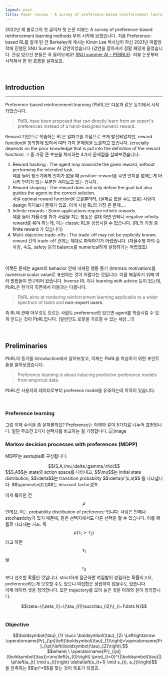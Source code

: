 ```yaml
---
layout: post
title: Paper review - A survey of preference-based reinforcement learning methods
---
```


2022년 제 블로그의 첫 글이자 첫 논문 리뷰는 A survey of preference-based reinforcement learning methods 부터 시작해 보겠습니다. 처음 Preference-based RL를 알게 된 건 Berkeley에 계시는 Kimin Lee 박사님이 하신 2021년 여름방학에 진행된 SNU Summer AI 강연이었습니다 (강연을 잘하셔서 정말 재밌게 들었습니다. 관심 있으신 분들은 꼭 들어보세요! <a href="https://www.youtube.com/watch?v=MiwOvaywtew&t=569s" title="PEBBLE">SNU summer AI - PEBBLE</a>).
리뷰 논문부터 시작해서 한 번 흐름을 살펴보죠.
<br /><br /><br />

## Introduction
---
Preference-based reinforcement learning (PbRL)은 다음과 같은 동기에서 시작되었습니다. 
> PbRL have been proposed that can directly learn from an expert's preferences instead of a hand-designed numeric reward.

Reward 기반으로 학습하는 RL은 알파고를 기점으로 크게 발전되었지만, reward function을 정의함에 있어서 여러 가지 문제점을 노출하고 있습니다. (crucially depends on the prior knowledge that is put into the definition of the reward function) 그 중 가장 큰 부분을 차지하는 4가지 문제점을 살펴보겠습니다.
1. Reward hacking : The agent may maximize the given reward, without performing the intended task.   
   예를 들어 청소기에게 먼지가 없을 때 positive-reward를 주면 먼지를 없애는게 아니라 먼지가 없는 부분만 쳐다보고 있는 겁니다.
2. Reward shaping : The reward does not only define the goal but also guides the agent to the correct solution.   
   사실 optimal reward function을 모를뿐더라, (실제로 없을 수도 있음) 사람이 design 하다보니 문제가 있죠. 이게 사실 RL의 가장 큰 문제....
3. Infinite rewards : Some applications require infinite rewards.  
   예를 들어 자율주행 차가 사람을 치는 행동은 절대 하면 안되니 negative infinity reward를 줘야 하는데, 이는 classic RL을 성립시킬 수 없습니다. (RL의 가정 중 finite reward 가 있습니다)
4. Multi-objective trade-offs : The trade-off may not be explicitly known.   
   reward 간의 trade-off 관계는 제대로 파악하기가 어렵습니다. (자율주행 차의 승차감, 속도, safety 등의 balance를 numerical하게 설정하기는 어렵겠죠)

<br /><br />
어쨋든 문제는 agent의 behavior 안에 내재된 행동 동기 (Intrinsic motivation)를 numerical scalar value로 표현하는 것이 어렵다는 것입니다. 이를 해결하기 위해 여러 방법들이 연구되어 왔습니다. Inverse RL 이나 learning with advice 등이 있는데, PbRL은 한가지 측면에서 이들과는 다릅니다.  
> PbRL aims at rendering reinforcement learning applicable to a wider spectrum of tasks and **non-expert users**. 

즉 RL에 관해 아무것도 모르는 사람도 preference만 있으면 agent를 학습시킬 수 있게 만드는 것이 PbRL입니다. (일반인도 로봇을 가르칠 수 있는 세상...!!)
<br /><br /><br />

## Preliminaries

PbRL의 동기를 Introduction에서 알아보았고, 이제는 PbRL을 학습하기 위한 포인트들을 알아보겠습니다. 
> Preference learning is about inducing predictive preference models from empirical data.  

PbRL은 사용지의 데이터로부터 preferece model을 유추하는데 목적이 있습니다.   
  
<br />

### Preference learning
그럼 이제 수식을 좀 살펴볼까요? Preference는 아래와 같이 5가지로 나누어 표현됩니다. 일단 무조건 2가지 선택지를 비교하는 걸 가정합니다.
![image](https://user-images.githubusercontent.com/57203764/147896080-d91e785f-b76b-401b-ab08-977a2e0b18c0.png)

### Markov decision processes with preferences (MDPP)

MDPP는 sextuple로 구성됩니다.  
<center>
$$(S,A,\mu,\delta,\gamma,\rho)$$  
</center>
$$S,A$$는 state와 action space를 나타내고, $$\mu$$는 initial state distribution, $$\delta$$는 transition probability $$\delta(s'|s,a)$$ 를 나타냅니다. $$\gamma\in[0,1]$$는 discount factor겠죠.
<br />

이제 특이한 건 $$\rho$$ 인데요, 이는 probability distribution of preference 입니다. 사람은 언제나 stochasticity가 있기 때문에, 같은 선택지에서도 다른 선택을 할 수 있습니다. 이를 확률로 나타내는 거죠. 
즉 $$\rho(\tau_1\succ\tau_2)$$라고 하면 $$\tau_1$$을 $$\tau_2$$보다 선호할 확률인 것입니다. strict하게 접근하면 여집합이 성립하는 확률이고요, preference라는게 모호할 수도 있으니 여집합은 성립하지 않을수도 있습니다.  
이제 데이터 셋을 정의합니다. 모든 trajectory를 모아 놓은 것을 아래와 같이 정의합니다. 
<center> 
$$\zeta=\{\zeta_i\}=\{\tau_{i1}\succ\tau_{i2}\}_{i=1\dots N}$$  
</center>
  
<br />

### Objective
  
<center>
$$\boldsymbol{\tau}_{1} \succ \boldsymbol{\tau}_{2} \Leftrightarrow \operatorname{Pr}_{\pi}\left(\boldsymbol{\tau}_{1}\right)>\operatorname{Pr}_{\pi}\left(\boldsymbol{\tau}_{2}\right),$$
</center> 
<center> 
$$where\ \ \operatorname{Pr}_{\pi}(\boldsymbol{\tau})=\mu\left(s_{0}\right) \prod_{t=0}^{|\boldsymbol{\tau}|} \pi\left(a_{t} \mid s_{t}\right) \delta\left(s_{t+1} \mid s_{t}, a_{t}\right)$$
</center>  
을 만족하는 $$\pi^*$$를 찾는 것이 목표가 되겠죠.
